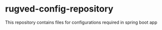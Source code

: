 # rugved-config-repository

This repository contains files for configurations required in spring boot app
